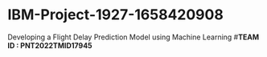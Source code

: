 # IBM-Project-1927-1658420908
Developing a Flight Delay Prediction Model using Machine Learning
#**TEAM ID :  PNT2022TMID17945**
